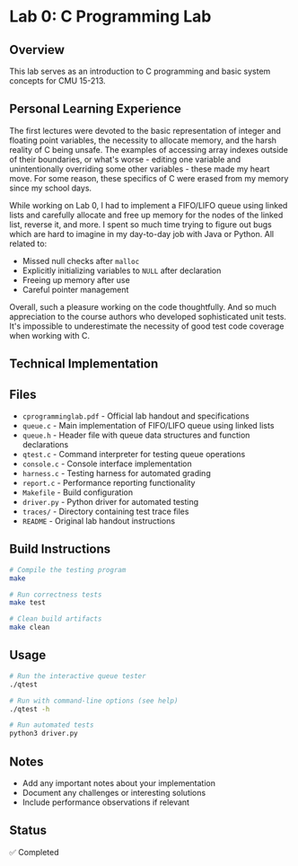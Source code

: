 # Lab 0: C Programming Lab

## Overview
This lab serves as an introduction to C programming and basic system concepts for CMU 15-213.

## Personal Learning Experience

The first lectures were devoted to the basic representation of integer and floating point variables, the necessity to allocate memory, and the harsh reality of C being unsafe. The examples of accessing array indexes outside of their boundaries, or what's worse - editing one variable and unintentionally overriding some other variables - these made my heart move. For some reason, these specifics of C were erased from my memory since my school days.

While working on Lab 0, I had to implement a FIFO/LIFO queue using linked lists and carefully allocate and free up memory for the nodes of the linked list, reverse it, and more. I spent so much time trying to figure out bugs which are hard to imagine in my day-to-day job with Java or Python. All related to:

- Missed null checks after `malloc`
- Explicitly initializing variables to `NULL` after declaration
- Freeing up memory after use
- Careful pointer management

Overall, such a pleasure working on the code thoughtfully. And so much appreciation to the course authors who developed sophisticated unit tests. It's impossible to underestimate the necessity of good test code coverage when working with C.

## Technical Implementation

## Files
- `cprogramminglab.pdf` - Official lab handout and specifications
- `queue.c` - Main implementation of FIFO/LIFO queue using linked lists
- `queue.h` - Header file with queue data structures and function declarations
- `qtest.c` - Command interpreter for testing queue operations
- `console.c` - Console interface implementation
- `harness.c` - Testing harness for automated grading
- `report.c` - Performance reporting functionality
- `Makefile` - Build configuration
- `driver.py` - Python driver for automated testing
- `traces/` - Directory containing test trace files
- `README` - Original lab handout instructions

## Build Instructions
```bash
# Compile the testing program
make

# Run correctness tests
make test

# Clean build artifacts
make clean
```

## Usage
```bash
# Run the interactive queue tester
./qtest

# Run with command-line options (see help)
./qtest -h

# Run automated tests
python3 driver.py
```

## Notes
- Add any important notes about your implementation
- Document any challenges or interesting solutions
- Include performance observations if relevant

## Status
✅ Completed
